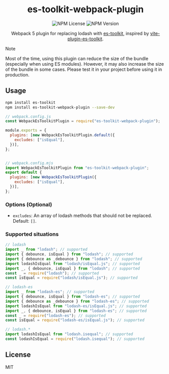 <div align = center>
  <h1>es-toolkit-webpack-plugin</h1>
  <img alt="NPM License" src="https://img.shields.io/npm/l/es-toolkit-webpack-plugin">
  <img alt="NPM Version" src="https://img.shields.io/npm/v/es-toolkit-webpack-plugin">

  Webpack 5 plugin for replacing lodash with [es-toolkit](https://github.com/toss/es-toolkit), inspired by <a href="https://github.com/wojtekmaj/vite-plugin-es-toolkit">vite-plugin-es-toolkit</a>.
</div>

> [!NOTE]
> Most of the time, using this plugin can reduce the size of the bundle (especially when using ES modules). However, it may also increase the size of the bundle in some cases. Please test it in your project before using it in production.

## Usage

```bash
npm install es-toolkit
npm install es-toolkit-webpack-plugin --save-dev
```

```javascript
// webpack.config.js
const WebpackEsToolkitPlugin = require("es-toolkit-webpack-plugin");

module.exports = {
  plugins: [new WebpackEsToolkitPlugin.default({
    excludes: ["isEqual"],
  })],
};


// webpack.config.mjs
import WebpackEsToolkitPlugin from "es-toolkit-webpack-plugin";
export default {
  plugins: [new WebpackEsToolkitPlugin({
    excludes: ["isEqual"],
  })],
};
```

### Options (Optional)

- `excludes`: An array of lodash methods that should not be replaced. Default: `[]`.

### Supported situations

```ts
// lodash
import _ from "lodash"; // supported
import { debounce, isEqual } from "lodash"; // supported
import { debounce as _debounce } from "lodash"; // supported
import lodashIsEqual from "lodash/isEqual.js"; // supported
import _, { debounce, isEqual } from "lodash"; // supported
const _ = require("lodash"); // supported
const isEqual = require("lodash/isEqual.js"); // supported

// lodash-es
import _ from "lodash-es"; // supported
import { debounce, isEqual } from "lodash-es"; // supported
import { debounce as _debounce } from "lodash-es"; // supported
import lodashIsEqual from "lodash-es/isEqual.js"; // supported
import _, { debounce, isEqual } from "lodash-es"; // supported
const _ = require("lodash-es"); // supported
const isEqual = require("lodash-es/isEqual.js"); // supported

// lodash.*
import lodashIsEqual from "lodash.isequal"; // supported
const lodashIsEqual = require("lodash.isequal"); // supported
```

## License

MIT
